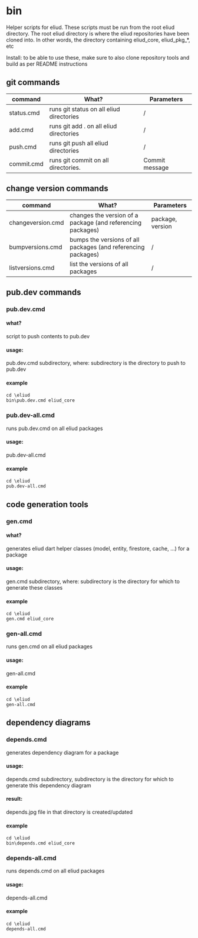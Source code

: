 # bin

Helper scripts for eliud. These scripts must be run from the root eliud directory. The root eliud directory
is where the eliud repositories have been cloned into. In other words, the directory containing eliud_core, eliud_pkg_*, etc

Install: to be able to use these, make sure to also clone repository tools and build as per README instructions

## git commands

|command|What?|Parameters                   |
|-------|-----|-----------------------------|
|status.cmd|runs git status on all eliud directories|/|
|add.cmd|runs git add . on all eliud directories|/|
|push.cmd|runs git push all eliud directories|/|
|commit.cmd|runs git commit on all directories.|Commit message|

## change version commands

|command|What?|Parameters                   |
|-------|-----|-----------------------------|
|changeversion.cmd|changes the version of a package (and referencing packages)|package, version|
|bumpversions.cmd|bumps the versions of all packages (and referencing packages)|/|
|listversions.cmd|list the versions of all packages|/|

## pub.dev commands
### pub.dev.cmd

#### what?
script to push contents to pub.dev

#### usage: 
pub.dev.cmd subdirectory, where: subdirectory is the directory to push to pub.dev

#### example
```
cd \eliud
bin\pub.dev.cmd eliud_core
```

### pub.dev-all.cmd
runs pub.dev.cmd on all eliud packages

#### usage: 
pub.dev-all.cmd

#### example
```
cd \eliud
pub.dev-all.cmd
```

## code generation tools

### gen.cmd
#### what?
generates eliud dart helper classes (model, entity, firestore, cache, ...) for a package

#### usage: 
gen.cmd subdirectory, where: subdirectory is the directory for which to generate these classes

#### example
```
cd \eliud
gen.cmd eliud_core
```

### gen-all.cmd
runs gen.cmd on all eliud packages

#### usage: 
gen-all.cmd

#### example
```
cd \eliud
gen-all.cmd
```

## dependency diagrams

### depends.cmd
generates dependency diagram for a package

#### usage: 
depends.cmd subdirectory, subdirectory is the directory for which to generate this dependency diagram

#### result: 
depends.jpg file in that directory is created/updated

#### example
```
cd \eliud
bin\depends.cmd eliud_core
```

### depends-all.cmd
runs depends.cmd on all eliud packages

#### usage: 
depends-all.cmd

#### example
```
cd \eliud
depends-all.cmd
```


